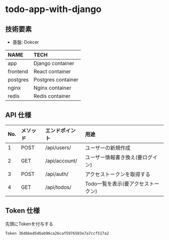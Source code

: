 # todo-app-with-django

## 技術要素
* 基盤: Dokcer


|NAME|TECH|
|:----|:----|
|app|Django container|
|frontend|React container|
|postgres|Postgres container|
|nginx|Nginx container|
|redis|Redis container|

## API 仕様

|No.|メソッド|エンドポイント|用途|
|:----|:----|:----|:----|
|1|POST|/api/users/|ユーザーの新規作成|
|2|GET|/api/account/|ユーザー情報書き換え(要ログイン)|
|3|POST|/api/auth/|アクセストークンを取得する|
|4|GET|/api/todos/|Todo一覧を表示(要アクセストークン)|


## Token 仕様
先頭にTokenを付与する

```bash
Token 36d6bed5d6ab96ca26caf5976503e7a7ccf517a2
```